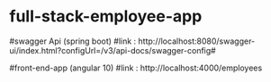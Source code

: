 # full-stack-employee-app
#swagger Api (spring boot)
#link : http://localhost:8080/swagger-ui/index.html?configUrl=/v3/api-docs/swagger-config#

#front-end-app (angular 10)
#link :  http://localhost:4000/employees

